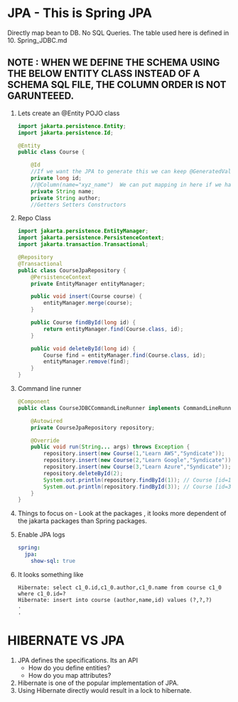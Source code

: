 # JPA - This is Spring JPA

Directly map bean to DB. No SQL Queries. The table used here is defined in 10. Spring_JDBC.md

## NOTE : WHEN WE DEFINE THE SCHEMA USING THE BELOW ENTITY CLASS INSTEAD OF A SCHEMA SQL FILE, THE COLUMN ORDER IS NOT GARUNTEEED.

1. Lets create an @Entity POJO class

	```java
	import jakarta.persistence.Entity;
	import jakarta.persistence.Id;

	@Entity
	public class Course {

		@Id
		//If we want the JPA to generate this we can keep @GeneratedValue
		private long id;
		//@Column(name="xyz_name")  We can put mapping in here if we had different names, in this case it not mandatory but just keeping it
		private String name;
		private String author;
	    //Getters Setters Constructors
	```

2. Repo Class

	```java
	import jakarta.persistence.EntityManager;
	import jakarta.persistence.PersistenceContext;
	import jakarta.transaction.Transactional;

	@Repository
	@Transactional
	public class CourseJpaRepository {
		@PersistenceContext
		private EntityManager entityManager;

		public void insert(Course course) {
			entityManager.merge(course);
		}

		public Course findById(long id) {
			return entityManager.find(Course.class, id);
		}

		public void deleteById(long id) {
			Course find = entityManager.find(Course.class, id);
			entityManager.remove(find);
		}
	}
	```

3. Command line runner

	```java
	@Component
	public class CourseJDBCCommandLineRunner implements CommandLineRunner {

		@Autowired
		private CourseJpaRepository repository;

		@Override
		public void run(String... args) throws Exception {
			repository.insert(new Course(1,"Learn AWS","Syndicate"));
			repository.insert(new Course(2,"Learn Google","Syndicate"));
			repository.insert(new Course(3,"Learn Azure","Syndicate"));
			repository.deleteById(2);
			System.out.println(repository.findById(1)); // Course [id=1, name=Learn AWS, author=Syndicate]
			System.out.println(repository.findById(3)); // Course [id=3, name=Learn Azure, author=Syndicate]
		}
	}
	```

4. Things to focus on - Look at the packages , it looks more dependent of the jakarta packages than
Spring packages.

5. Enable JPA logs
	```yaml
	spring:
	  jpa:
	    show-sql: true
	```
6. It looks something like 
	```
	Hibernate: select c1_0.id,c1_0.author,c1_0.name from course c1_0 where c1_0.id=?
	Hibernate: insert into course (author,name,id) values (?,?,?)
	.
	.
	```
# HIBERNATE VS JPA

1. JPA defines the specifications. Its an API
   - How do you define entities?
   - How do you map attributes?
2. Hibernate is one of the popular implementation of JPA.
3. Using Hibernate directly would result in a lock to hibernate.

